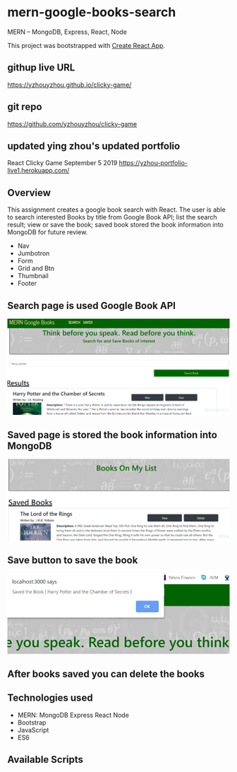 # mern-google-books-search
 MERN – MongoDB, Express, React, Node

 This project was bootstrapped with [Create React App](https://github.com/facebook/create-react-app).

## githup live URL
https://yzhouyzhou.github.io/clicky-game/

## git repo
https://github.com/yzhouyzhou/clicky-game

## updated ying zhou's updated portfolio
React Clicky Game September 5 2019
https://yzhou-portfolio-live1.herokuapp.com/


## Overview
This assignment creates a google book search with React. The user is able to search interested Books by title from Google Book API;
list the search result; view or save the book; saved book stored the book information into MongoDB for future review. 

*   Nav
*   Jumbotron
*   Form
*   Grid and Btn
*   Thumbnail
*   Footer

## Search page is used Google Book API
![search-book-image](./client/public/search-book-image.PNG)

## Saved page is stored the book information into MongoDB
![saved-book-image](./client/public/saved-book-image.PNG)

## Save button to save the book
![save-alert-image](./client/public/save-alert-image.PNG)

## After books saved you can delete the books

## Technologies used

<ul><li>MERN: MongoDB Express React Node</li><li>Bootstrap</li><li>JavaScript</li><li>ES6</li></ul>

## Available Scripts

